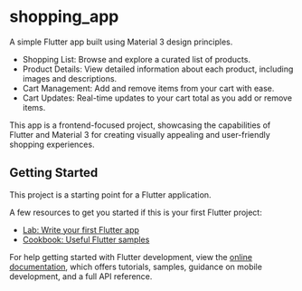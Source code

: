 # shopping_app

A simple Flutter app built using Material 3 design principles.

- Shopping List: Browse and explore a curated list of products.
- Product Details: View detailed information about each product, including images and descriptions.
- Cart Management: Add and remove items from your cart with ease.
- Cart Updates: Real-time updates to your cart total as you add or remove items.

This app is a frontend-focused project, showcasing the capabilities of Flutter and Material 3 for creating visually appealing and user-friendly shopping experiences.

## Getting Started

This project is a starting point for a Flutter application.

A few resources to get you started if this is your first Flutter project:

- [Lab: Write your first Flutter app](https://docs.flutter.dev/get-started/codelab)
- [Cookbook: Useful Flutter samples](https://docs.flutter.dev/cookbook)

For help getting started with Flutter development, view the
[online documentation](https://docs.flutter.dev/), which offers tutorials,
samples, guidance on mobile development, and a full API reference.
